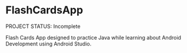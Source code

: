 # FlashCardsApp

PROJECT STATUS: Incomplete

Flash Cards App designed to practice Java while learning about Android Development using Android Studio. 
